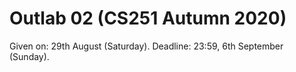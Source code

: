 # Outlab 02 (CS251 Autumn 2020)
Given on: 29th August (Saturday).
Deadline: 23:59, 6th September (Sunday).

